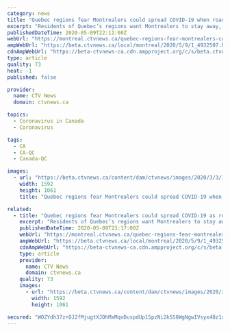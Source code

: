 ```yaml
---
category: news
title: "Quebec regions fear Montrealers could spread COVID-19 when roadblocks lift"
excerpt: "Residents of Quebec’s regions want Montrealers to stay away, considering the city has the highest concentration of COVID-19 infections in Canada."
publishedDateTime: 2020-05-09T22:11:00Z
webUrl: "https://montreal.ctvnews.ca/quebec-regions-fear-montrealers-could-spread-covid-19-when-roadblocks-lift-1.4932507"
ampWebUrl: "https://beta.ctvnews.ca/local/montreal/2020/5/9/1_4932507.html"
cdnAmpWebUrl: "https://beta-ctvnews-ca.cdn.ampproject.org/c/s/beta.ctvnews.ca/local/montreal/2020/5/9/1_4932507.html"
type: article
quality: 73
heat: -1
published: false

provider:
  name: CTV News
  domain: ctvnews.ca

topics:
  - Coronavirus in Canada
  - Coronavirus

tags:
  - CA
  - CA-QC
  - Canada-QC

images:
  - url: "https://beta.ctvnews.ca/content/dam/ctvnews/images/2020/3/3/1_4836668.jpg?cache_timestamp=1583252520149"
    width: 1592
    height: 1061
    title: "Quebec regions fear Montrealers could spread COVID-19 when roadblocks lift"

related:
  - title: "Quebec regions fear Montrealers could spread COVID-19 as restrictions lift"
    excerpt: "Residents of Quebec’s regions want Montrealers to stay away, considering the city has the highest concentration of COVID-19 infections in Canada."
    publishedDateTime: 2020-05-09T23:17:00Z
    webUrl: "https://montreal.ctvnews.ca/quebec-regions-fear-montrealers-could-spread-covid-19-as-restrictions-lift-1.4932507"
    ampWebUrl: "https://beta.ctvnews.ca/local/montreal/2020/5/9/1_4932507.html"
    cdnAmpWebUrl: "https://beta-ctvnews-ca.cdn.ampproject.org/c/s/beta.ctvnews.ca/local/montreal/2020/5/9/1_4932507.html"
    type: article
    provider:
      name: CTV News
      domain: ctvnews.ca
    quality: 73
    images:
      - url: "https://beta.ctvnews.ca/content/dam/ctvnews/images/2020/3/3/1_4836668.jpg?cache_timestamp=1583252520149"
        width: 1592
        height: 1061

secured: "WOZYdh37z+OJ2fMjugtXJDhMxMqvDuspdUp15pzNi2k5S8WgNgwIVsyx48z1xGqAAzyUcP6qx930TnLUqEgEvsiuzCaFQ680Dqwcj9nSmxqV2IzsSB9eQU7G49OG7To3t2C26FY1fTrGnkhLGomDF/tks1lifpKeOQzObRhlxPZg1QjHjkQOZGSPG4PVUumx4fvgZp5XSYSoVQ31no++xhy6+ZqmtMIFilulr5e7NDuRYkPNa8Ma1/WKPJVR7P+07Cwej9GqbVETDuX8CFz9JVXvxnlkXr75yI2DBQUDIRuflBrb0HJeHwL+0wD55uQ+;I6L1NWFiDy5lBsgiRrBubQ=="
---
```



